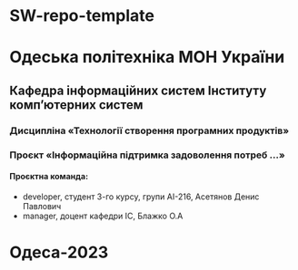 # SW-repo-template
# Одеська політехніка МОН України
## Кафедра інформаційних систем Інституту комп’ютерних систем
### Дисципліна «Технології створення програмних продуктів»
### Проєкт «Інформаційна підтримка задоволення потреб ...»
#### Проєктна команда:
- developer, студент 3-го курсу, групи AI-216, Асетянов Денис Павлович
- manager, доцент кафедри ІС, Блажко О.А
# Одеса-2023
